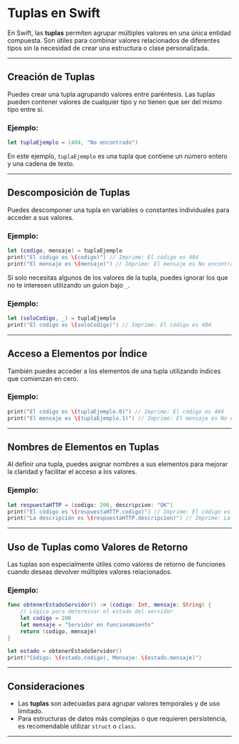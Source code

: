 # Tuplas en Swift

En Swift, las **tuplas** permiten agrupar múltiples valores en una única entidad compuesta. Son útiles para combinar valores relacionados de diferentes tipos sin la necesidad de crear una estructura o clase personalizada.

---

## Creación de Tuplas

Puedes crear una tupla agrupando valores entre paréntesis. Las tuplas pueden contener valores de cualquier tipo y no tienen que ser del mismo tipo entre sí.

### Ejemplo:

```swift
let tuplaEjemplo = (404, "No encontrado")
```

En este ejemplo, `tuplaEjemplo` es una tupla que contiene un número entero y una cadena de texto.

---

## Descomposición de Tuplas

Puedes descomponer una tupla en variables o constantes individuales para acceder a sus valores.

### Ejemplo:

```swift
let (codigo, mensaje) = tuplaEjemplo
print("El código es \(codigo)") // Imprime: El código es 404
print("El mensaje es \(mensaje)") // Imprime: El mensaje es No encontrado
```

Si solo necesitas algunos de los valores de la tupla, puedes ignorar los que no te interesen utilizando un guion bajo `_`.

### Ejemplo:

```swift
let (soloCodigo, _) = tuplaEjemplo
print("El código es \(soloCodigo)") // Imprime: El código es 404
```

---

## Acceso a Elementos por Índice

También puedes acceder a los elementos de una tupla utilizando índices que comienzan en cero.

### Ejemplo:

```swift
print("El código es \(tuplaEjemplo.0)") // Imprime: El código es 404
print("El mensaje es \(tuplaEjemplo.1)") // Imprime: El mensaje es No encontrado
```

---

## Nombres de Elementos en Tuplas

Al definir una tupla, puedes asignar nombres a sus elementos para mejorar la claridad y facilitar el acceso a los valores.

### Ejemplo:

```swift
let respuestaHTTP = (codigo: 200, descripcion: "OK")
print("El código es \(respuestaHTTP.codigo)") // Imprime: El código es 200
print("La descripción es \(respuestaHTTP.descripcion)") // Imprime: La descripción es OK
```

---

## Uso de Tuplas como Valores de Retorno

Las tuplas son especialmente útiles como valores de retorno de funciones cuando deseas devolver múltiples valores relacionados.

### Ejemplo:

```swift
func obtenerEstadoServidor() -> (codigo: Int, mensaje: String) {
    // Lógica para determinar el estado del servidor
    let codigo = 200
    let mensaje = "Servidor en funcionamiento"
    return (codigo, mensaje)
}

let estado = obtenerEstadoServidor()
print("Código: \(estado.codigo), Mensaje: \(estado.mensaje)")
```

---

## Consideraciones

- Las **tuplas** son adecuadas para agrupar valores temporales y de uso limitado.
- Para estructuras de datos más complejas o que requieren persistencia, es recomendable utilizar `struct` o `class`.

---

